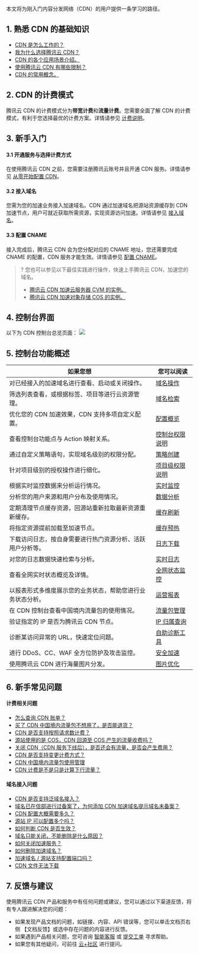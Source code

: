 本文将为刚入门内容分发网络（CDN）的用户提供一条学习的路径。

## 1. 熟悉 CDN 的基础知识

- [CDN 是怎么工作的？](https://cloud.tencent.com/document/product/228/2939)
- [我为什么选择腾讯云 CDN？](https://cloud.tencent.com/document/product/228/2941)
- [CDN 的各个应用场景介绍。](https://cloud.tencent.com/document/product/228/37846)
- [使用腾讯云 CDN 有哪些限制？](https://cloud.tencent.com/document/product/228/37848)
- [CDN 的常用概念。](https://cloud.tencent.com/document/product/228/43477)



## 2. CDN 的计费模式

腾讯云 CDN 的计费模式分为**带宽计费**和**流量计费**。您需要全面了解 CDN 的计费模式，有利于您选择最优的计费方案。详情请参见 [计费说明](https://cloud.tencent.com/document/product/228/2949)。






## 3. 新手入门

#### 3.1 开通服务与选择计费方式
 
在使用腾讯云 CDN 之前，您需要注册腾讯云账号并且开通 CDN 服务。详情请参见 [从零开始配置 CDN](https://cloud.tencent.com/document/product/228/3149)。

#### 3.2 接入域名

您需为您的加速业务接入加速域名。CDN 通过加速域名把源站资源缓存到 CDN 加速节点，用户可就近获取所需资源，实现资源访问加速。详情请参见 [接入域名](https://cloud.tencent.com/document/product/228/41215)。

#### 3.3 配置 CNAME

接入完成后，腾讯云 CDN 会为您分配对应的 CNAME 地址，您还需要完成 CNAME 的配置，CDN 服务才能生效。详情请参见 [配置 CNAME](https://cloud.tencent.com/document/product/228/3121)。

>? 您也可以参见以下最佳实践进行操作，快速上手腾讯云 CDN，加速您的域名。
>- [腾讯云 CDN 加速云服务器 CVM 的实例。](https://cloud.tencent.com/document/product/228/38197)
>- [腾讯云 CDN 加速对象存储 COS 的实例。](https://cloud.tencent.com/document/product/228/38087)




## 4. 控制台界面

以下为 CDN 控制台总览页面：
![](https://main.qcloudimg.com/raw/a78e96bc1d37a2dd89b0ea1db01eb01b.png)




## 5. 控制台功能概述

<table>
<thead>
<tr>
<th>如果您想</th>
<th>您可以阅读</th>
</tr>
</thead>
<tbody><tr>
<td>对已经接入的加速域名进行查看、启动或关闭操作。</td>
<td><a href="https://cloud.tencent.com/document/product/228/41241" target="_blank">域名操作</a></td>
</tr>
<tr>
<td>筛选列表查看，或根据标签、项目等进行云资源管理。</td>
<td><a href="https://cloud.tencent.com/document/product/228/34526" target="_blank">域名检索</a></td>
</tr>
<tr>
<td>优化您的 CDN 加速效果，CDN 支持多项自定义配置。</td>
<td><a href="https://cloud.tencent.com/document/product/228/6288" target="_blank">配置概览</a></td>
</tr>
<tr>
<td>查看控制台功能点与 Action 映射关系。</td>
<td><a href="https://cloud.tencent.com/document/product/228/41867" target="_blank">控制台权限说明</a></td>
</tr>
<tr>
<td>通过自定义策略语句，实现域名级别的权限分配。</td>
<td><a href="https://cloud.tencent.com/document/product/228/41868" target="_blank">策略创建</a></td>
</tr>
<tr>
<td>针对项目级别的授权操作进行细化。</td>
<td><a href="https://cloud.tencent.com/document/product/228/41869" target="_blank">项目级权限说明</a></td>
</tr>
<tr>
<td>根据实时监控数据来分析运行情况。</td>
<td><a href="https://cloud.tencent.com/document/product/228/30794" target="_blank">实时监控</a></td>
</tr>
<tr>
<td>分析您的用户来源和用户分布及使用情况。</td>
<td><a href="https://cloud.tencent.com/document/product/228/30872" target="_blank">数据分析</a></td>
</tr>
<tr>
<td>定期清理节点缓存资源，回源站重新拉取最新资源重新缓存。</td>
<td><a href="https://cloud.tencent.com/document/product/228/6299" target="_blank">缓存刷新</a></td>
</tr>
<tr>
<td>将指定资源提前加载至加速节点。</td>
<td><a href="https://cloud.tencent.com/document/product/228/40273" target="_blank">缓存预热</a></td>
</tr>
<tr>
<td>下载访问日志，按自身需要进行热门资源分析、活跃用户分析等。</td>
<td><a href="https://cloud.tencent.com/document/product/228/6316" target="_blank">日志下载</a></td>
</tr>
<tr>
<td>对您的日志数据快速检索与分析。</td>
<td><a href="https://cloud.tencent.com/document/product/228/42137" target="_blank">实时日志</a></td>
</tr>
<tr>
<td>查看全网实时状态概览及详情。</td>
<td><a href="https://cloud.tencent.com/document/product/228/6311" target="_blank">全网状态监控</a></td>
</tr>
<tr>
<td>以报表形式多维度展示您的业务状态，帮助您进行业务状态分析。</td>
<td><a href="https://cloud.tencent.com/document/product/228/6312" target="_blank">运营报表</a></td>
</tr>
<tr>
<td>在 CDN 控制台查看中国境内流量包的使用情况。</td>
<td><a href="https://cloud.tencent.com/document/product/228/6306" target="_blank">流量包管理</a></td>
</tr>
<tr>
<td>验证指定的 IP 是否为腾讯云 CDN 节点。</td>
<td><a href="https://cloud.tencent.com/document/product/228/10747" target="_blank">IP 归属查询</a></td>
</tr>
<tr>
<td>诊断某访问异常的 URL，快速定位问题。</td>
<td><a href="https://cloud.tencent.com/document/product/228/6304" target="_blank">自助诊断工具</a></td>
</tr>
<tr>
<td>进行 DDoS、CC、WAF 全方位防护及攻击监控。</td>
<td><a href="https://cloud.tencent.com/document/product/228/18508" target="_blank">安全加速</a></td>
</tr>
<tr>
<td>使用腾讯云 CDN 进行海量图片分发。</td>
<td><a href="https://cloud.tencent.com/document/product/228/43121" target="_blank">图片优化</a></td>
</tr>
</tbody></table>


## 6. 新手常见问题
#### 计费相关问题
- [怎么查询 CDN 账单？](https://cloud.tencent.com/document/product/228/11201#q5)
- [买了 CDN 中国境内流量包不想用了，是否能退货？](https://cloud.tencent.com/document/product/228/11201#q6)
- [CDN 是否支持按照请求数计费？](https://cloud.tencent.com/document/product/228/11201#q7)
- [源站使用的是 COS，CDN 回源至 COS 产生的流量收费吗？](https://cloud.tencent.com/document/product/228/11201#q10)
- [关闭 CDN（CDN 服务下线后），是否还会有流量，是否会产生费用？](https://cloud.tencent.com/document/product/228/11201#q11)
- [CDN 是否支持变更计费方式？](https://cloud.tencent.com/document/product/228/11201#q3)
- [CDN 中国境内流量包使用管理](https://cloud.tencent.com/document/product/228/11201#q13)
- [CDN 计费是不是只是计算下行流量？](https://cloud.tencent.com/document/product/228/11201#q17)

#### 域名接入问题

- [CDN 是否支持泛域名接入？](https://cloud.tencent.com/document/product/228/11202#q3)
- [域名已在信部进行过备案了，为何添加 CDN 加速域名提示域名未备案？](https://cloud.tencent.com/document/product/228/11202#q15)
- [CDN 配置大概需要多久？](https://cloud.tencent.com/document/product/228/11202#q4)
- [源站 IP 可以配置多个吗？](https://cloud.tencent.com/document/product/228/11202#q5)
- [如何判断 CDN 是否生效？](https://cloud.tencent.com/document/product/228/11202#q18)
- [域名只能关闭，不能删除是什么原因？](https://cloud.tencent.com/document/product/228/11202#q7)
- [如何关闭加速服务？](https://cloud.tencent.com/document/product/228/11202#q10)
- [如何删除加速域名？](https://cloud.tencent.com/document/product/228/11202#q11)
- [加速域名 / 源站支持配置端口吗？](https://cloud.tencent.com/document/product/228/11202#q16)
- [CDN 文件无法下载](https://cloud.tencent.com/document/product/228/11202#q19)



## 7. 反馈与建议
使用腾讯云 CDN 产品和服务中有任何问题或建议，您可以通过以下渠道反馈，将有专人跟进解决您的问题：
- 如果发现产品文档的问题，如链接、内容、API 错误等，您可以单击文档页右侧 【文档反馈】或选中存在问题的内容进行反馈。
- 如果遇到产品相关问题，您可咨询 [智能客服](https://cloud.tencent.com/act/event/smarty-service) 或 [提交工单](https://console.cloud.tencent.com/workorder/category) 寻求帮助。
- 如果您有其他疑问，可前往 [云+社区](https://cloud.tencent.com/developer/tag/105) 进行提问。

